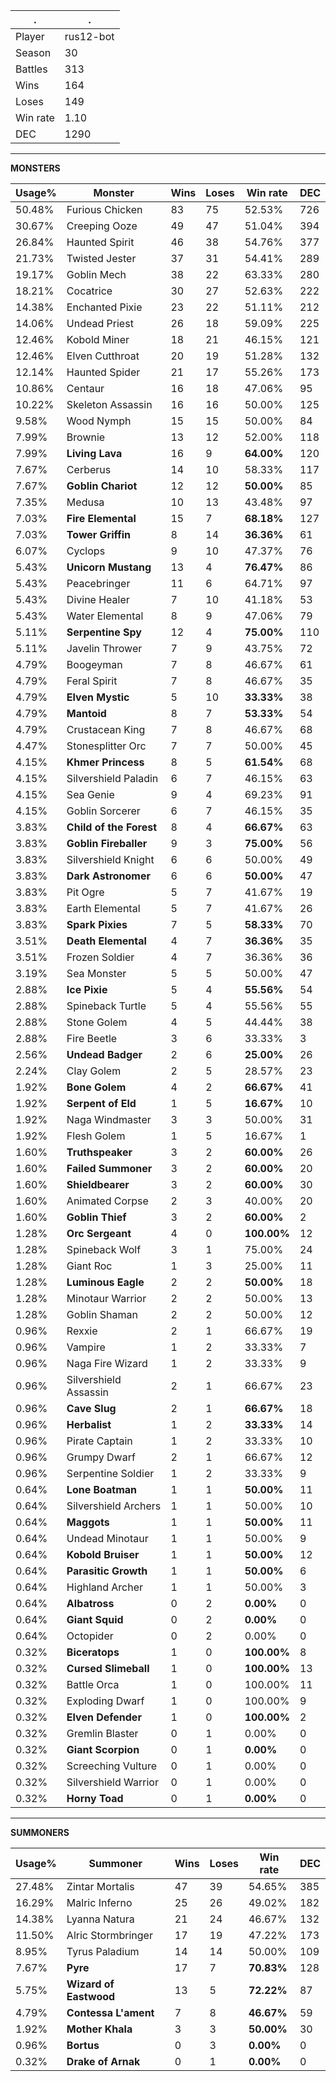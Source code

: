 .|.
|-|-
Player|rus12-bot
Season|30
Battles|313
Wins|164
Loses|149
Win rate|1.10
DEC|1290

---
**MONSTERS**

Usage%|Monster|Wins|Loses|Win rate|DEC|
-|-|-|-|-|-|
50.48%|Furious Chicken|83|75|52.53%|726|
30.67%|Creeping Ooze|49|47|51.04%|394|
26.84%|Haunted Spirit|46|38|54.76%|377|
21.73%|Twisted Jester|37|31|54.41%|289|
19.17%|Goblin Mech|38|22|63.33%|280|
18.21%|Cocatrice|30|27|52.63%|222|
14.38%|Enchanted Pixie|23|22|51.11%|212|
14.06%|Undead Priest|26|18|59.09%|225|
12.46%|Kobold Miner|18|21|46.15%|121|
12.46%|Elven Cutthroat|20|19|51.28%|132|
12.14%|Haunted Spider|21|17|55.26%|173|
10.86%|Centaur|16|18|47.06%|95|
10.22%|Skeleton Assassin|16|16|50.00%|125|
9.58%|Wood Nymph|15|15|50.00%|84|
7.99%|Brownie|13|12|52.00%|118|
7.99%|**Living Lava**|16|9|**64.00%**|120|
7.67%|Cerberus|14|10|58.33%|117|
7.67%|**Goblin Chariot**|12|12|**50.00%**|85|
7.35%|Medusa|10|13|43.48%|97|
7.03%|**Fire Elemental**|15|7|**68.18%**|127|
7.03%|**Tower Griffin**|8|14|**36.36%**|61|
6.07%|Cyclops|9|10|47.37%|76|
5.43%|**Unicorn Mustang**|13|4|**76.47%**|86|
5.43%|Peacebringer|11|6|64.71%|97|
5.43%|Divine Healer|7|10|41.18%|53|
5.43%|Water Elemental|8|9|47.06%|79|
5.11%|**Serpentine Spy**|12|4|**75.00%**|110|
5.11%|Javelin Thrower|7|9|43.75%|72|
4.79%|Boogeyman|7|8|46.67%|61|
4.79%|Feral Spirit|7|8|46.67%|35|
4.79%|**Elven Mystic**|5|10|**33.33%**|38|
4.79%|**Mantoid**|8|7|**53.33%**|54|
4.79%|Crustacean King|7|8|46.67%|68|
4.47%|Stonesplitter Orc|7|7|50.00%|45|
4.15%|**Khmer Princess**|8|5|**61.54%**|68|
4.15%|Silvershield Paladin|6|7|46.15%|63|
4.15%|Sea Genie|9|4|69.23%|91|
4.15%|Goblin Sorcerer|6|7|46.15%|35|
3.83%|**Child of the Forest**|8|4|**66.67%**|63|
3.83%|**Goblin Fireballer**|9|3|**75.00%**|56|
3.83%|Silvershield Knight|6|6|50.00%|49|
3.83%|**Dark Astronomer**|6|6|**50.00%**|47|
3.83%|Pit Ogre|5|7|41.67%|19|
3.83%|Earth Elemental|5|7|41.67%|26|
3.83%|**Spark Pixies**|7|5|**58.33%**|70|
3.51%|**Death Elemental**|4|7|**36.36%**|35|
3.51%|Frozen Soldier|4|7|36.36%|36|
3.19%|Sea Monster|5|5|50.00%|47|
2.88%|**Ice Pixie**|5|4|**55.56%**|54|
2.88%|Spineback Turtle|5|4|55.56%|55|
2.88%|Stone Golem|4|5|44.44%|38|
2.88%|Fire Beetle|3|6|33.33%|3|
2.56%|**Undead Badger**|2|6|**25.00%**|26|
2.24%|Clay Golem|2|5|28.57%|23|
1.92%|**Bone Golem**|4|2|**66.67%**|41|
1.92%|**Serpent of Eld**|1|5|**16.67%**|10|
1.92%|Naga Windmaster|3|3|50.00%|31|
1.92%|Flesh Golem|1|5|16.67%|1|
1.60%|**Truthspeaker**|3|2|**60.00%**|26|
1.60%|**Failed Summoner**|3|2|**60.00%**|20|
1.60%|**Shieldbearer**|3|2|**60.00%**|30|
1.60%|Animated Corpse|2|3|40.00%|20|
1.60%|**Goblin Thief**|3|2|**60.00%**|2|
1.28%|**Orc Sergeant**|4|0|**100.00%**|12|
1.28%|Spineback Wolf|3|1|75.00%|24|
1.28%|Giant Roc|1|3|25.00%|11|
1.28%|**Luminous Eagle**|2|2|**50.00%**|18|
1.28%|Minotaur Warrior|2|2|50.00%|13|
1.28%|Goblin Shaman|2|2|50.00%|12|
0.96%|Rexxie|2|1|66.67%|19|
0.96%|Vampire|1|2|33.33%|7|
0.96%|Naga Fire Wizard|1|2|33.33%|9|
0.96%|Silvershield Assassin|2|1|66.67%|23|
0.96%|**Cave Slug**|2|1|**66.67%**|18|
0.96%|**Herbalist**|1|2|**33.33%**|14|
0.96%|Pirate Captain|1|2|33.33%|10|
0.96%|Grumpy Dwarf|2|1|66.67%|12|
0.96%|Serpentine Soldier|1|2|33.33%|9|
0.64%|**Lone Boatman**|1|1|**50.00%**|11|
0.64%|Silvershield Archers|1|1|50.00%|10|
0.64%|**Maggots**|1|1|**50.00%**|11|
0.64%|Undead Minotaur|1|1|50.00%|9|
0.64%|**Kobold Bruiser**|1|1|**50.00%**|12|
0.64%|**Parasitic Growth**|1|1|**50.00%**|6|
0.64%|Highland Archer|1|1|50.00%|3|
0.64%|**Albatross**|0|2|**0.00%**|0|
0.64%|**Giant Squid**|0|2|**0.00%**|0|
0.64%|Octopider|0|2|0.00%|0|
0.32%|**Biceratops**|1|0|**100.00%**|8|
0.32%|**Cursed Slimeball**|1|0|**100.00%**|13|
0.32%|Battle Orca|1|0|100.00%|11|
0.32%|Exploding Dwarf|1|0|100.00%|9|
0.32%|**Elven Defender**|1|0|**100.00%**|2|
0.32%|Gremlin Blaster|0|1|0.00%|0|
0.32%|**Giant Scorpion**|0|1|**0.00%**|0|
0.32%|Screeching Vulture|0|1|0.00%|0|
0.32%|Silvershield Warrior|0|1|0.00%|0|
0.32%|**Horny Toad**|0|1|**0.00%**|0|

---
**SUMMONERS**

Usage%|Summoner|Wins|Loses|Win rate|DEC|
-|-|-|-|-|-|
27.48%|Zintar Mortalis|47|39|54.65%|385|
16.29%|Malric Inferno|25|26|49.02%|182|
14.38%|Lyanna Natura|21|24|46.67%|132|
11.50%|Alric Stormbringer|17|19|47.22%|173|
8.95%|Tyrus Paladium|14|14|50.00%|109|
7.67%|**Pyre**|17|7|**70.83%**|128|
5.75%|**Wizard of Eastwood**|13|5|**72.22%**|87|
4.79%|**Contessa L'ament**|7|8|**46.67%**|59|
1.92%|**Mother Khala**|3|3|**50.00%**|30|
0.96%|**Bortus**|0|3|**0.00%**|0|
0.32%|**Drake of Arnak**|0|1|**0.00%**|0|
